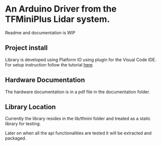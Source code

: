 # An Arduino Driver from the TFMiniPlus Lidar system.

Readme and documentation is WIP

## Project install
Library is developed using Platform IO using plugin for the Visual Code IDE. For setup instruction follow the tutorial
[here](http://docs.platformio.org/en/stable/ide/pioide.html#vscode)

## Hardware Documentation

The hardware documentation is in a pdf file in the documentation folder.

## Library Location

Currently the library resides in the lib/tfmini folder and treated as a static library for testing.

Later on when all the api functionalities are tested it will be extracted and packaged.
